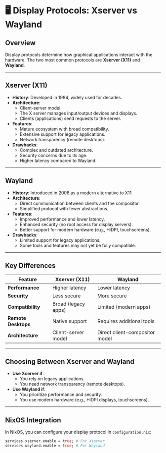 # 🖥️ Display Protocols: Xserver vs Wayland

## Overview
Display protocols determine how graphical applications interact with the hardware. The two most common protocols are **Xserver (X11)** and **Wayland**.

---

## Xserver (X11)

- **History**: Developed in 1984, widely used for decades.
- **Architecture**:
  - Client-server model.
  - The X server manages input/output devices and displays.
  - Clients (applications) send requests to the server.
- **Features**:
  - Mature ecosystem with broad compatibility.
  - Extensive support for legacy applications.
  - Network transparency (remote desktops).
- **Drawbacks**:
  - Complex and outdated architecture.
  - Security concerns due to its age.
  - Higher latency compared to Wayland.

---

## Wayland

- **History**: Introduced in 2008 as a modern alternative to X11.
- **Architecture**:
  - Direct communication between clients and the compositor.
  - Simplified protocol with fewer abstractions.
- **Features**:
  - Improved performance and lower latency.
  - Enhanced security (no root access for display servers).
  - Better support for modern hardware (e.g., HiDPI, touchscreens).
- **Drawbacks**:
  - Limited support for legacy applications.
  - Some tools and features may not yet be fully compatible.

---

## Key Differences
| Feature               | Xserver (X11)                     | Wayland                          |
|-----------------------|-----------------------------------|----------------------------------|
| **Performance**       | Higher latency                   | Lower latency                    |
| **Security**          | Less secure                      | More secure                      |
| **Compatibility**     | Broad (legacy apps)              | Limited (modern apps)            |
| **Remote Desktops**   | Native support                   | Requires additional tools        |
| **Architecture**      | Client-server model              | Direct client-compositor model   |

---

## Choosing Between Xserver and Wayland

- **Use Xserver if**:
  - You rely on legacy applications.
  - You need network transparency (remote desktops).
- **Use Wayland if**:
  - You prioritize performance and security.
  - You use modern hardware (e.g., HiDPI displays, touchscreens).

---

## NixOS Integration
In NixOS, you can configure your display protocol in `configuration.nix`:

```nix
services.xserver.enable = true; # For Xserver
services.wayland.enable = true; # For Wayland
```